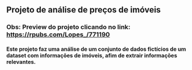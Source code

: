 ## Projeto de análise de preços de imóveis
### Obs: Preview do projeto clicando no link: https://rpubs.com/Lopes_/771190


#### Este projeto faz uma análise de um conjunto de dados **fictícios** de um dataset com informações de imóveis, afim de extrair informações relevantes.
